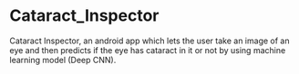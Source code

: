 # Cataract_Inspector
Cataract Inspector, an android app which lets the user take an image of an eye and then predicts if the eye has cataract in it or not by using machine learning model (Deep CNN).

